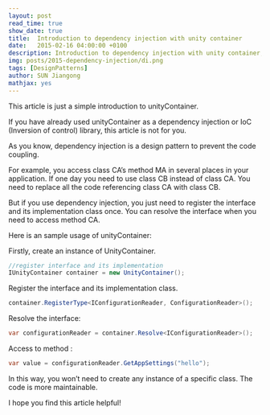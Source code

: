```yaml
---
layout: post
read_time: true
show_date: true
title:  Introduction to dependency injection with unity container
date:   2015-02-16 04:00:00 +0100
description: Introduction to dependency injection with unity container, IOC
img: posts/2015-dependency-injection/di.png
tags: [DesignPatterns]
author: SUN Jiangong
mathjax: yes
---
```



This article is just a simple introduction to unityContainer.

If you have already used unityContainer as a dependency injection or IoC (Inversion of control) library, this article is not for you.

As you know, dependency injection is a design pattern to prevent the code coupling.

For example, you access class CA’s method MA in several places in your application. If one day you need to use class CB instead of class CA. You need to replace all the code referencing class CA with class CB.

But if you use dependency injection, you just need to register the interface and its implementation class once. You can resolve the interface when you need to access method CA.

Here is an sample usage of unityContainer:

Firstly, create an instance of UnityContainer.

```csharp
//register interface and its implementation
IUnityContainer container = new UnityContainer();
```

Register the interface and its implementation class.

```csharp
container.RegisterType<IConfigurationReader, ConfigurationReader>();
```

Resolve the interface:

```csharp
var configurationReader = container.Resolve<IConfigurationReader>();
```

Access to method :

```csharp
var value = configurationReader.GetAppSettings("hello");
```

In this way, you won’t need to create any instance of a specific class. The code is more maintainable.

I hope you find this article helpful!